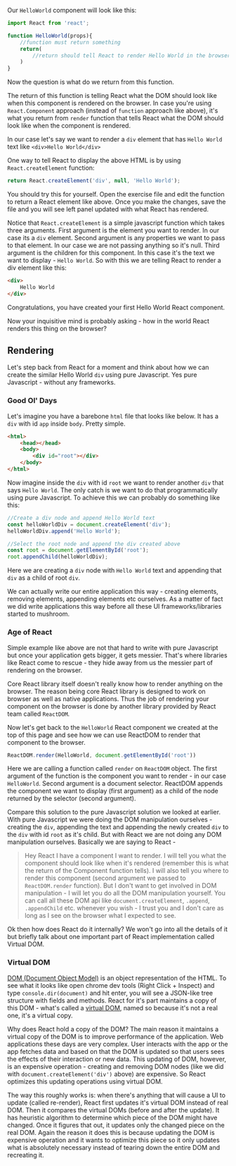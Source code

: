 Our `HelloWorld` component will look like this:

```jsx
import React from 'react';

function HelloWorld(props){
    //function must return something
    return(
        //return should tell React to render Hello World in the browser
    )
}
```
Now the question is what do we return from this function.

The return of this function is telling React what the DOM should look like when this component is rendered on the browser. In case you're using `React.Component` approach (instead of `function` approach like above), it's what you return from `render` function that tells React what the DOM should look like when the component is rendered.

In our case let's say we want to render a `div` element that has `Hello World` text like `<div>Hello World</div>`

One way to tell React to display the above HTML is by using `React.createElement` function:

```jsx
return React.createElement('div', null, 'Hello World');
```

You should try this for yourself. Open the exercise file and edit the function to return a React element like above. Once you make the changes, save the file and you will see left panel updated with what React has rendered.

<!--exercise-->

Notice that `React.createElement` is a simple javascript function which takes three arguments. First argument is the element you want to render. In our case its a `div` element. Second argument is any properties we want to pass to that element. In our case we are not passing anything so it's null. Third argument is the children for this component. In this case it's the text we want to display - `Hello World`. So with this we are telling React to render a div element like this:

```html
<div>
    Hello World
</div>
```

Congratulations, you have created your first Hello World React component.

Now your inquisitive mind is probably asking - how in the world React renders this thing on the browser?

## Rendering

Let's step back from React for a moment and think about how we can create the similar Hello World `div` using pure Javascript. Yes pure Javascript - without any frameworks.

### Good Ol' Days

Let's imagine you have a barebone `html` file that looks like below. It has a `div` with id `app` inside `body`. Pretty simple.

```html
<html>
    <head></head>
    <body>
        <div id="root"></div>
    </body>
</html>
```

Now imagine inside the `div` with id `root` we want to render another `div` that says `Hello World`. The only catch is we want to do that programmatically using pure Javascript.
To achieve this we can probably do something like this:

```js
//Create a div node and append Hello World text
const helloWorldDiv = document.createElement('div');
helloWorldDiv.append('Hello World');

//Select the root node and append the div created above
const root = document.getElementById('root');
root.appendChild(helloWorldDiv);
```

Here we are creating a `div` node with `Hello World` text and appending that `div` as a child of root `div`.

We can actually write our entire application this way - creating elements, removing elements, appending elements etc ourselves. As a matter of fact we did write applications this way before all these UI frameworks/libraries started to mushroom.

### Age of React
Simple example like above are not that hard to write with pure Javascript but once your application gets bigger, it gets messier. That's where libraries like React come to rescue - they hide away from us the messier part of rendering on the browser.

Core React library itself doesn't really know how to render anything on the browser. The reason being core React library is designed to work on browser as well as native applications. Thus the job of rendering your component on the browser is done by another library provided by React team called `ReactDOM`.

Now let's get back to the `HelloWorld` React component we created at the top of this page and see how we can use ReactDOM to render that component to the browser.

```jsx
ReactDOM.render(HelloWorld, document.getElementById('root'))
```

Here we are calling a function called `render` on `ReactDOM` object. The first argument of the function is the component you want to render - in our case `HelloWorld`. Second argument is a document selector. ReactDOM appends the component we want to display (first argument) as a child of the node returned by the selector (second argument).

Compare this solution to the pure Javascript solution we looked at earlier. With pure Javascript we were doing the DOM manipulation ourselves - creating the `div`, appending the text and appending the newly created `div` to the `div` with id `root` as it's child. But with React we are not doing any DOM manipulation ourselves. Basically we are saying to React - 

> Hey React I have a component I want to render. I will tell you what the component should look like when it's rendered (remember this is what the return of the Component function tells). I will also tell you where to render this component (second argument we passed to `ReactDOM.render` function). But I don't want to get involved in DOM manipulation - I will let you do all the DOM manipulation yourself. You can call all these DOM api like `document.createElement`, `.append`, `.appendChild` etc. whenever you wish - I trust you and I don't care as long as I see on the browser what I expected to see.

Ok then how does React do it internally? We won't go into all the details of it but briefly talk about one important part of React implementation called Virtual DOM.

### Virtual DOM
[DOM (Document Object Model)](https://www.w3schools.com/js/js_htmldom.asp) is an object representation of the HTML. To see what it looks like open chrome dev tools (Right Click + Inspect) and type `console.dir(document)` and hit enter, you will see a JSON-like tree structure with fields and methods. React for it's part maintains a copy of this DOM - what's called a [virtual DOM](https://reactjs.org/docs/faq-internals.html), named so because it's not a real one, it's a virtual copy.

Why does React hold a copy of the DOM? The main reason it maintains a virtual copy of the DOM is to improve performance of the application. 
Web applications these days are very complex. User interacts with the app or the app fetches data and based on that the DOM is updated so that users sees the effects of their interaction or new data. This updating of DOM, however, is an expensive operation - creating and removing DOM nodes (like we did with `document.createElement('div')` above) are expensive. So React optimizes this updating operations using virtual DOM.

The way this roughly works is: when there's anything that will cause a UI to update (called re-render), React first updates it's virtual DOM instead of real DOM. Then it compares the virtual DOMs (before and after the update). It has heuristic algorithm to determine which piece of the DOM might have changed. Once it figures that out, it updates only the changed piece on the real DOM. Again the reason it does this is because updating the DOM is expensive operation and it wants to optimize this piece so it only updates what is absolutely necessary instead of tearing down the entire DOM and recreating it.
